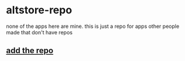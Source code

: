 # altstore-repo
none of the apps here are mine. this is just a repo for apps other people made that don't have repos

## [add the repo](https://raw.githubusercontent.com/DetachHead/altstore-repo/master/repo.json)
